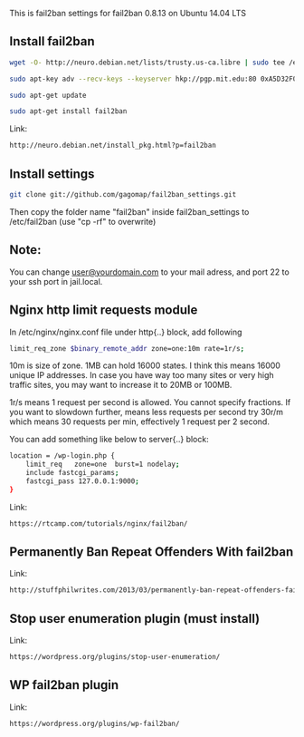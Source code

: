 This is fail2ban settings for fail2ban 0.8.13 on Ubuntu 14.04 LTS

## Install fail2ban

```bash
wget -O- http://neuro.debian.net/lists/trusty.us-ca.libre | sudo tee /etc/apt/sources.list.d/neurodebian.sources.list

sudo apt-key adv --recv-keys --keyserver hkp://pgp.mit.edu:80 0xA5D32F012649A5A9

sudo apt-get update

sudo apt-get install fail2ban
```

Link: 
```bash
http://neuro.debian.net/install_pkg.html?p=fail2ban
```

## Install settings

```bash
git clone git://github.com/gagomap/fail2ban_settings.git
```
Then copy the folder name "fail2ban" inside fail2ban_settings to /etc/fail2ban  (use "cp -rf" to overwrite)

## Note:

You can change user@yourdomain.com to your mail adress, and port 22 to your ssh port in jail.local.

## Nginx http limit requests module

In /etc/nginx/nginx.conf file under http{..} block, add following

```bash
limit_req_zone $binary_remote_addr zone=one:10m rate=1r/s;
```
10m is size of zone. 1MB can hold 16000 states. I think this means 16000 unique IP addresses. In case you have way too many sites or very high traffic sites, you may want to increase it to 20MB or 100MB.

1r/s means 1 request per second is allowed. You cannot specify fractions. If you want to slowdown further, means less requests per second try 30r/m which means 30 requests per min, effectively 1 request per 2 second.


You can add something like below to server{..} block:

```bash
location = /wp-login.php {
    limit_req   zone=one  burst=1 nodelay;
    include fastcgi_params;
    fastcgi_pass 127.0.0.1:9000;
}
```

Link:
```bash
https://rtcamp.com/tutorials/nginx/fail2ban/
```

## Permanently Ban Repeat Offenders With fail2ban
Link:

```bash
http://stuffphilwrites.com/2013/03/permanently-ban-repeat-offenders-fail2ban/
```
## Stop user enumeration plugin (must install)
Link:
```bash
https://wordpress.org/plugins/stop-user-enumeration/
```

## WP fail2ban plugin
Link:
```bash
https://wordpress.org/plugins/wp-fail2ban/
```
